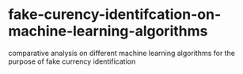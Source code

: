 # fake-curency-identifcation-on-machine-learning-algorithms
comparative analysis on different machine learning algorithms for the purpose of fake currency identification
